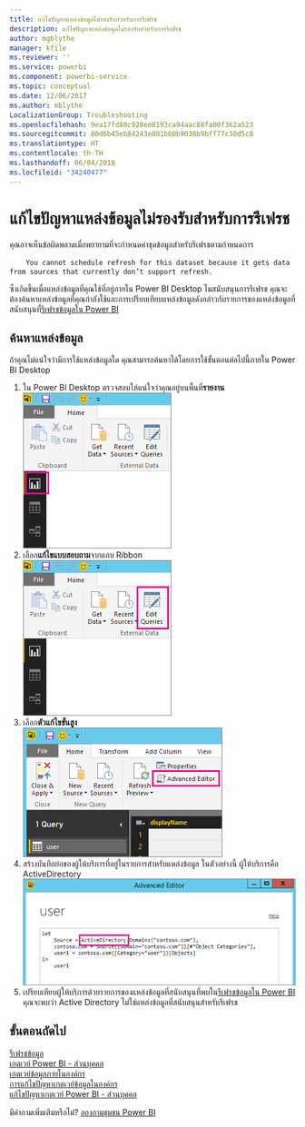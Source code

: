 ```yaml
---
title: แก้ไขปัญหาแหล่งข้อมูลไม่รองรับสำหรับการรีเฟรช
description: แก้ไขปัญหาแหล่งข้อมูลไม่รองรับสำหรับการรีเฟรช
author: mgblythe
manager: kfile
ms.reviewer: ''
ms.service: powerbi
ms.component: powerbi-service
ms.topic: conceptual
ms.date: 12/06/2017
ms.author: mblythe
LocalizationGroup: Troubleshooting
ms.openlocfilehash: 9ea17fd80c928ee0193ca94aac88fa00f362a523
ms.sourcegitcommit: 80d6b45eb84243e801b60b9038b9bff77c30d5c8
ms.translationtype: HT
ms.contentlocale: th-TH
ms.lasthandoff: 06/04/2018
ms.locfileid: "34240477"
---
```

# <a name="troubleshooting-unsupported-data-source-for-refresh"></a>แก้ไขปัญหาแหล่งข้อมูลไม่รองรับสำหรับการรีเฟรช
คุณอาจเห็นข้อผิดพลาดเมื่อพยายามที่จะกำหนดค่าชุดข้อมูลสำหรับรีเฟรชตามกำหนดการ

        You cannot schedule refresh for this dataset because it gets data from sources that currently don’t support refresh.

ซึ่งเกิดขึ้นเมื่อแหล่งข้อมูลที่คุณใช้ที่อยู่ภายใน Power BI Desktop ไมสนับสนุนการรีเฟรช คุณจะต้องค้นหาแหล่งข้อมูลที่คุณกำลังใช้และการเปรียบเทียบแหล่งข้อมูลดังกล่าวกับรายการของแหล่งข้อมูลที่สนับสนุนที่[รีเฟรชข้อมูลใน Power BI](refresh-data.md) 

## <a name="find-the-data-source"></a>ค้นหาแหล่งข้อมูล
ถ้าคุณไม่แน่ใจว่ามีการใช้แหล่งข้อมูลใด คุณสามารถค้นหาได้โดยการใช้ขั้นตอนต่อไปนี้ภายใน Power BI Desktop  

1. ใน Power BI Desktop ตรวจสอบให้แน่ใจว่าคุณอยู่บนพื้นที่**รายงาน**  
   ![](media/service-admin-troubleshoot-unsupported-data-source-for-refresh/tshoot-report-pane.png)
2. เลือก**แก้ไขแบบสอบถาม**จากแถบ Ribbon  
   ![](media/service-admin-troubleshoot-unsupported-data-source-for-refresh/tshoot-edit-queries.png)
3. เลือก**ตัวแก้ไขขั้นสูง**  
   ![](media/service-admin-troubleshoot-unsupported-data-source-for-refresh/tshoot-advanced-editor.png)
4. สร้างบันทึกย่อของผู้ให้บริการที่อยู่ในรายการสำหรับแหล่งข้อมูล  ในตัวอย่างนี้ ผู้ให้บริการคือ ActiveDirectory  
   ![](media/service-admin-troubleshoot-unsupported-data-source-for-refresh/tshoot-provider.png)
5. เปรียบเทียบผู้ให้บริการด้วยรายการของแหล่งข้อมูลที่สนับสนุนที่พบใน[รีเฟรชข้อมูลใน Power BI](refresh-data.md)  คุณจะพบว่า Active Directory ไม่ใช่แหล่งข้อมูลที่สนับสนุนสำหรับรีเฟรช  

## <a name="next-steps"></a>ขั้นตอนถัดไป
[รีเฟรชข้อมูล](refresh-data.md)  
[เกตเวย์ Power BI - ส่วนบุคคล](personal-gateway.md)  
[เกตเวย์ข้อมูลภายในองค์กร](service-gateway-onprem.md)  
[การแก้ไขปัญหาเกตเวย์ข้อมูลในองค์กร](service-gateway-onprem-tshoot.md)  
[แก้ไขปัญหาเกตเวย์ Power BI - ส่วนบุคคล](service-admin-troubleshooting-power-bi-personal-gateway.md)  

มีคำถามเพิ่มเติมหรือไม่? [ลองถามชุมชน Power BI](http://community.powerbi.com/)

